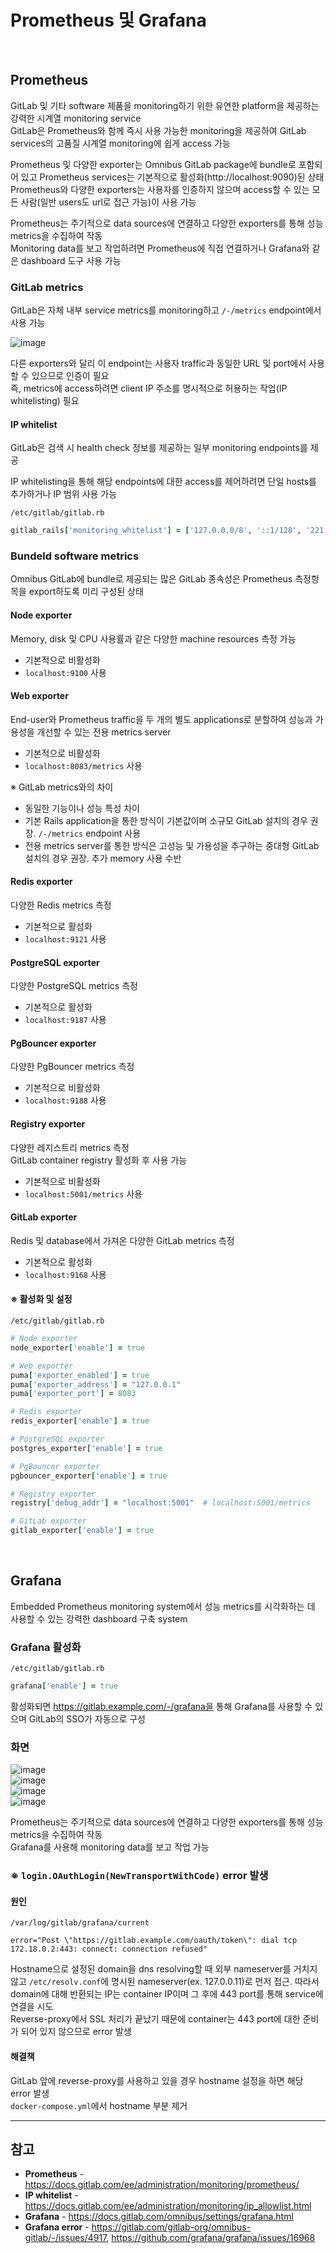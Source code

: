 # Prometheus 및 Grafana

<br>

## Prometheus
GitLab 및 기타 software 제품을 monitoring하기 위한 유연한 platform을 제공하는 강력한 시계열 monitoring service  
GitLab은 Prometheus와 함께 즉시 사용 가능한 monitoring을 제공하여 GitLab services의 고품질 시계열 monitoring에 쉽게 access 가능

Prometheus 및 다양한 exporter는 Omnibus GitLab package에 bundle로 포함되어 있고 Prometheus services는 기본적으로 활성화(http://localhost:9090)된 상태  
Prometheus와 다양한 exporters는 사용자를 인증하지 않으며 access할 수 있는 모든 사람(일반 users도 url로 접근 가능)이 사용 가능

Prometheus는 주기적으로 data sources에 연결하고 다양한 exporters를 통해 성능 metrics을 수집하여 작동  
Monitoring data를 보고 작업하려면 Prometheus에 직접 연결하거나 Grafana와 같은 dashboard 도구 사용 가능

### GitLab metrics
GitLab은 자체 내부 service metrics를 monitoring하고 `/-/metrics` endpoint에서 사용 가능

![image](https://user-images.githubusercontent.com/46125158/230763466-09160ad7-ebf8-4c3c-825e-28dc9d8ceedb.png)

다른 exporters와 달리 이 endpoint는 사용자 traffic과 동일한 URL 및 port에서 사용할 수 있으므로 인증이 필요  
즉, metrics에 access하려면 client IP 주소를 명시적으로 허용하는 작업(IP whitelisting) 필요

#### IP whitelist
GitLab은 검색 시 health check 정보를 제공하는 일부 monitoring endpoints를 제공

IP whitelisting을 통해 해당 endpoints에 대한 access를 제어하려면 단일 hosts를 추가하거나 IP 범위 사용 가능

`/etc/gitlab/gitlab.rb`  
```ruby
gitlab_rails['monitoring_whitelist'] = ['127.0.0.0/8', '::1/128', '221.148.114.22/32']
```

### Bundeld software metrics
Omnibus GitLab에 bundle로 제공되는 많은 GitLab 종속성은 Prometheus 측정항목을 export하도록 미리 구성된 상태

#### Node exporter
Memory, disk 및 CPU 사용률과 같은 다양한 machine resources 측정 가능

- 기본적으로 비활성화
- `localhost:9100` 사용

#### Web exporter
End-user와 Prometheus traffic을 두 개의 별도 applications로 분할하여 성능과 가용성을 개선할 수 있는 전용 metrics server

- 기본적으로 비활성화
- `localhost:8083/metrics` 사용

※ GitLab metrics와의 차이
- 동일한 기능이나 성능 특성 차이
- 기본 Rails application을 통한 방식이 기본값이며 소규모 GitLab 설치의 경우 권장. `/-/metrics` endpoint 사용
- 전용 metrics server를 통한 방식은 고성능 및 가용성을 추구하는 중대형 GitLab 설치의 경우 권장. 추가 memory 사용 수반

#### Redis exporter
다양한 Redis metrics 측정

- 기본적으로 활성화
- `localhost:9121` 사용

#### PostgreSQL exporter
다양한 PostgreSQL metrics 측정

- 기본적으로 활성화
- `localhost:9187` 사용

#### PgBouncer exporter
다양한 PgBouncer metrics 측정

- 기본적으로 비활성화
- `localhost:9188` 사용

#### Registry exporter
다양한 레지스트리 metrics 측정  
GitLab container registry 활성화 후 사용 가능

- 기본적으로 비활성화
- `localhost:5001/metrics` 사용

#### GitLab exporter
Redis 및 database에서 가져온 다양한 GitLab metrics 측정

- 기본적으로 활성화
- `localhost:9168` 사용

#### ※ 활성화 및 설정
`/etc/gitlab/gitlab.rb`  
```ruby
# Node exporter
node_exporter['enable'] = true

# Web exporter
puma['exporter_enabled'] = true
puma['exporter_address'] = "127.0.0.1"
puma['exporter_port'] = 8083

# Redis exporter
redis_exporter['enable'] = true

# PostgreSQL exporter
postgres_exporter['enable'] = true

# PgBouncer exporter
pgbouncer_exporter['enable'] = true

# Registry exporter
registry['debug_addr'] = "localhost:5001"  # localhost:5001/metrics

# GitLab exporter
gitlab_exporter['enable'] = true
```

<br>

## Grafana
Embedded Prometheus monitoring system에서 성능 metrics를 시각화하는 데 사용할 수 있는 강력한 dashboard 구축 system

### Grafana 활성화
`/etc/gitlab/gitlab.rb`  
```ruby
grafana['enable'] = true
```

활성화되면 https://gitlab.example.com/-/grafana을 통해 Grafana를 사용할 수 있으며 GitLab의 SSO가 자동으로 구성

### 화면
![image](https://user-images.githubusercontent.com/46125158/230772047-0f31cecf-9c56-42d1-96ee-c38a2e2d8afb.png)  
![image](https://user-images.githubusercontent.com/46125158/230772769-cdc4dc47-6d4e-460c-9c65-728907901af8.png)  
![image](https://user-images.githubusercontent.com/46125158/230772698-b33f3766-2975-41bf-920a-8e1786a48580.png)  
![image](https://user-images.githubusercontent.com/46125158/230772324-d27a7618-5ddc-41e8-829d-e41c85794e71.png)

Prometheus는 주기적으로 data sources에 연결하고 다양한 exporters를 통해 성능 metrics을 수집하여 작동  
Grafana를 사용해 monitoring data를 보고 작업 가능

### ※ `login.OAuthLogin(NewTransportWithCode)` error 발생
#### 원인
`/var/log/gitlab/grafana/current`
```
error="Post \"https://gitlab.example.com/oauth/token\": dial tcp 172.18.0.2:443: connect: connection refused"
```

Hostname으로 설정된 domain을 dns resolving할 때 외부 nameserver를 거치지 않고 `/etc/resolv.conf`에 명시된 nameserver(ex. 127.0.0.11)로 먼저 접근. 
따라서 domain에 대해 반환되는 IP는 container IP이며 그 후에 443 port를 통해 service에 연결을 시도  
Reverse-proxy에서 SSL 처리가 끝났기 때문에 container는 443 port에 대한 준비가 되어 있지 않으므로 error 발생

#### 해결책
GitLab 앞에 reverse-proxy를 사용하고 있을 경우 hostname 설정을 하면 해당 error 발생  
`docker-compose.yml`에서 hostname 부분 제거


<hr>

## 참고
- **Prometheus** - https://docs.gitlab.com/ee/administration/monitoring/prometheus/
- **IP whitelist** - https://docs.gitlab.com/ee/administration/monitoring/ip_allowlist.html
- **Grafana** - https://docs.gitlab.com/omnibus/settings/grafana.html
- **Grafana error** - https://gitlab.com/gitlab-org/omnibus-gitlab/-/issues/4917, https://github.com/grafana/grafana/issues/16968
